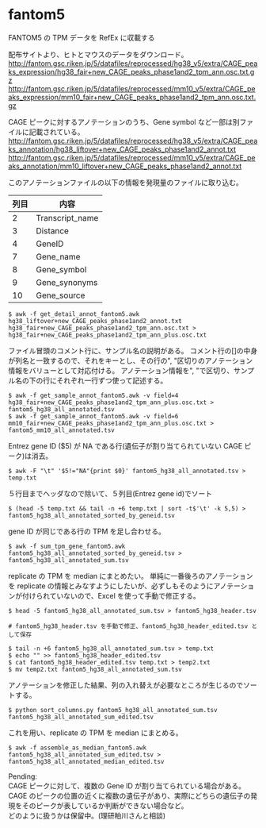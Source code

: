 # fantom5
FANTOM5 の TPM データを RefEx に収載する

配布サイトより、ヒトとマウスのデータをダウンロード。
http://fantom.gsc.riken.jp/5/datafiles/reprocessed/hg38_v5/extra/CAGE_peaks_expression/hg38_fair+new_CAGE_peaks_phase1and2_tpm_ann.osc.txt.gz
http://fantom.gsc.riken.jp/5/datafiles/reprocessed/mm10_v5/extra/CAGE_peaks_expression/mm10_fair+new_CAGE_peaks_phase1and2_tpm_ann.osc.txt.gz

CAGE ピークに対するアノテーションのうち、Gene symbol など一部は別ファイルに記載されている。
http://fantom.gsc.riken.jp/5/datafiles/reprocessed/hg38_v5/extra/CAGE_peaks_annotation/hg38_liftover+new_CAGE_peaks_phase1and2_annot.txt
http://fantom.gsc.riken.jp/5/datafiles/reprocessed/mm10_v5/extra/CAGE_peaks_annotation/mm10_liftover+new_CAGE_peaks_phase1and2_annot.txt

このアノテーションファイルの以下の情報を発現量のファイルに取り込む。

| 列目 | 内容            |
------|-----------------
|    2 | Transcript_name |
|    3 | Distance        |
|    4 | GeneID          |
|    7 | Gene_name       |
|    8 | Gene_symbol     |
|    9 | Gene_synonyms   |
|   10 | Gene_source     |
```
$ awk -f get_detail_annot_fantom5.awk hg38_liftover+new_CAGE_peaks_phase1and2_annot.txt hg38_fair+new_CAGE_peaks_phase1and2_tpm_ann.osc.txt > hg38_fair+new_CAGE_peaks_phase1and2_tpm_ann_plus.osc.txt
```

ファイル冒頭のコメント行に、サンプル名の説明がある。
コメント行の[]の中身が列名と一致するので、それをキーとし、その行の", "区切りのアノテーション情報をバリューとして対応付ける。
アノテーション情報を", "で区切り、サンプル名の下の行にそれぞれ一行ずつ使って記述する。
```
$ awk -f get_sample_annot_fantom5.awk -v field=4 hg38_fair+new_CAGE_peaks_phase1and2_tpm_ann_plus.osc.txt > fantom5_hg38_all_annotated.tsv
$ awk -f get_sample_annot_fantom5.awk -v field=6 mm10_fair+new_CAGE_peaks_phase1and2_tpm_ann_plus.osc.txt > fantom5_mm10_all_annotated.tsv
```
Entrez gene ID ($5) が NA である行(遺伝子が割り当てられていない CAGE ピーク)は消去。
```
$ awk -F "\t" '$5!="NA"{print $0}' fantom5_hg38_all_annotated.tsv > temp.txt
```
５行目までヘッダなので除いて、５列目(Entrez gene id)でソート
```
$ (head -5 temp.txt && tail -n +6 temp.txt | sort -t$'\t' -k 5,5) > fantom5_hg38_all_annotated_sorted_by_geneid.tsv
```
gene ID が同じである行の TPM を足し合わせる。
```
$ awk -f sum_tpm_gene_fantom5.awk fantom5_hg38_all_annotated_sorted_by_geneid.tsv > fantom5_hg38_all_annotated_sum.tsv
```
replicate の TPM を median にまとめたい。
単純に一番後ろのアノテーションを replicate の情報とみなすようにしたいが、必ずしもそのようにアノテーションが付けられていないので、Excel を使って手動で修正する。
```
$ head -5 fantom5_hg38_all_annotated_sum.tsv > fantom5_hg38_header.tsv

# fantom5_hg38_header.tsv を手動で修正、fantom5_hg38_header_edited.tsv として保存

$ tail -n +6 fantom5_hg38_all_annotated_sum.tsv > temp.txt
$ echo "" >> fantom5_hg38_header_edited.tsv
$ cat fantom5_hg38_header_edited.tsv temp.txt > temp2.txt
$ mv temp2.txt fantom5_hg38_all_annotated_sum.tsv
```
アノテーションを修正した結果、列の入れ替えが必要なところが生じるのでソートする。
```
$ python sort_columns.py fantom5_hg38_all_annotated_sum.tsv fantom5_hg38_all_annotated_sum_edited.tsv
```
これを用い、replicate の TPM を median にまとめる。
```
$ awk -f assemble_as_median_fantom5.awk fantom5_hg38_all_annotated_sum_edited.tsv > fantom5_hg38_all_annotated_median_edited.tsv
```

Pending:  
CAGE ピークに対して、複数の Gene ID が割り当てられている場合がある。  
CAGE のピークの位置の近くに複数の遺伝子があり、実際にどちらの遺伝子の発現をそのピークが表しているか判断ができない場合など。  
どのように扱うかは保留中。(理研粕川さんと相談)

